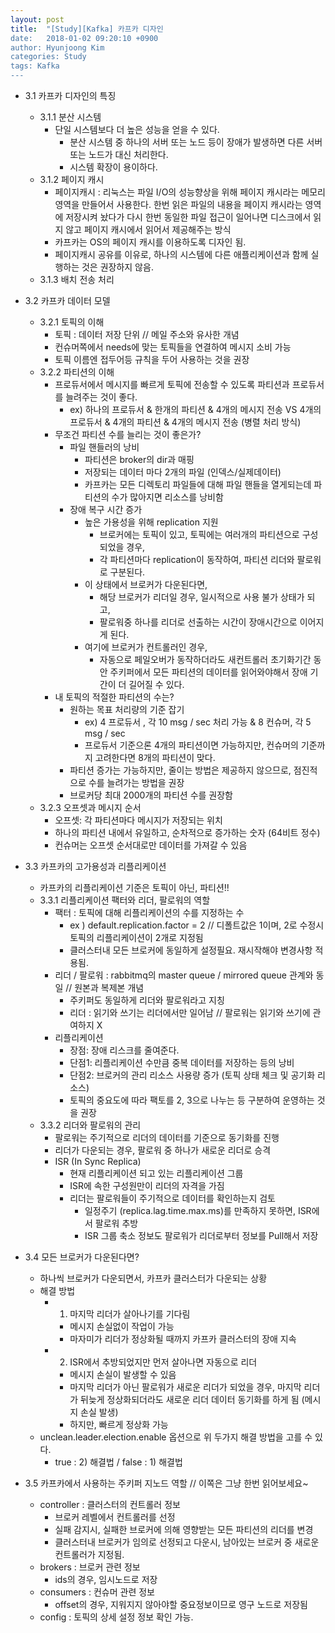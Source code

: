 ```yaml
---
layout: post
title:  "[Study][Kafka] 카프카 디자인
date:   2018-01-02 09:20:10 +0900
author: Hyunjoong Kim
categories: Study
tags: Kafka
---
```




* 3.1 카프카 디자인의 특징
  * 3.1.1 분산 시스템
    * 단일 시스템보다 더 높은 성능을 얻을 수 있다.
        * 분산 시스템 중 하나의 서버 또는 노드 등이 장애가 발생하면 다른 서버 또는 노드가 대신 처리한다.
        * 시스템 확장이 용이하다.
  * 3.1.2 페이지 캐시
    * 페이지캐시 : 리눅스는 파일 I/O의 성능향상을 위해 페이지 캐시라는 메모리 영역을 만들어서 사용한다. 한번 읽은 파일의 내용을 페이지 캐시라는 영역에 저장시켜 놨다가 다시 한번 동일한 파일 접근이 일어나면 디스크에서 읽지 않고 페이지 캐시에서 읽어서 제공해주는 방식
    * 카프카는 OS의 페이지 캐시를 이용하도록 디자인 됨.
    * 페이지캐시 공유를 이유로, 하나의 시스템에 다른 애플리케이션과 함께 실행하는 것은 권장하지 않음.
  * 3.1.3 배치 전송 처리

* 3.2 카프카 데이터 모델
    * 3.2.1 토픽의 이해
        * 토픽 : 데이터 저장 단위 // 메일 주소와 유사한 개념
        * 컨슈머쪽에서 needs에 맞는 토픽들을 연결하여 메시지 소비 가능
        * 토픽 이름엔 접두어등 규칙을 두어 사용하는 것을 권장
    * 3.2.2 파티션의 이해
        * 프로듀서에서 메시지를 빠르게 토픽에 전송할 수 있도록 파티션과 프로듀서를 늘려주는 것이 좋다.
            * ex) 하나의 프로듀서 & 한개의 파티션 & 4개의 메시지 전송 VS 4개의 프로듀서 & 4개의 파티션 & 4개의 메시지 전송 (병렬 처리 방식)
        * 무조건 파티션 수를 늘리는 것이 좋은가?
            * 파일 핸들러의 낭비 
                * 파티션은 broker의 dir과 매핑
                * 저장되는 데이터 마다 2개의 파일 (인덱스/실제데이터) 
                * 카프카는 모든 디렉토리 파일들에 대해 파일 핸들을 열게되는데 파티션의 수가 많아지면 리소스를 낭비함
            * 장애 복구 시간 증가
                * 높은 가용성을 위해 replication 지원
                    * 브로커에는 토픽이 있고, 토픽에는 여러개의 파티션으로 구성되었을 경우,
                    * 각 파티션마다 replication이 동작하여, 파티션 리더와 팔로워로 구분된다.
                * 이 상태에서 브로커가 다운된다면,
                    * 해당 브로커가 리더일 경우, 일시적으로 사용 불가 상태가 되고,
                    * 팔로워중 하나를 리더로 선출하는 시간이 장애시간으로 이어지게 된다.
                * 여기에 브로커가 컨트롤러인 경우, 
                    * 자동으로 페일오버가 동작하더라도 새컨트롤러 초기화기간 동안 주키퍼에서 모든 파티션의 데이터를 읽어와야해서 장애 기간이 더 길어질 수 있다.
        * 내 토픽의 적절한 파티션의 수는?
            * 원하는 목표 처리량의 기준 잡기
                * ex) 4 프로듀서 , 각 10 msg / sec 처리 가능 & 8 컨슈머,  각 5 msg / sec  
                * 프로듀서 기준으론 4개의 파티션이면 가능하지만, 컨슈머의 기준까지 고려한다면 8개의 파티션이 맞다.
            * 파티션 증가는 가능하지만, 줄이는 방법은 제공하지 않으므로, 점진적으로 수를 늘려가는 방법을 권장
            * 브로커당 최대 2000개의 파티션 수를 권장함
    * 3.2.3 오프셋과 메시지 순서
        * 오프셋: 각 파티션마다 메시지가 저장되는 위치
        * 하나의 파티션 내에서 유일하고, 순차적으로 증가하는 숫자 (64비트 정수)
        * 컨슈머는 오프셋 순서대로만 데이터를 가져갈 수 있음

* 3.3 카프카의 고가용성과 리플리케이션
    * 카프카의 리플리케이션 기준은 토픽이 아닌, 파티션!!
    * 3.3.1 리플리케이션 팩터와 리더, 팔로워의 역할
        * 팩터 : 토픽에 대해 리플리케이션의 수를 지정하는 수
            * ex ) default.replication.factor = 2 // 디폴트값은 1이며, 2로 수정시 토픽의 리플리케이션이 2개로 지정됨
            * 클러스터내 모든 브로커에 동일하게 설정필요. 재시작해야 변경사항 적용됨.
        * 리더 / 팔로워 : rabbitmq의 master queue / mirrored queue 관계와 동일 // 원본과 복제본 개념
            * 주키퍼도 동일하게 리더와 팔로워라고 지칭
            * 리더 : 읽기와 쓰기는 리더에서만 일어남 // 팔로워는 읽기와 쓰기에 관여하지 X
        * 리플리케이션
            * 장점: 장애 리스크를 줄여준다.
            * 단점1: 리플리케이션 수만큼 중복 데이터를 저장하는 등의 낭비
            * 단점2: 브로커의 관리 리소스 사용량 증가 (토픽 상태 체크 및 공기화 리소스)
            * 토픽의 중요도에 따라 팩토를 2, 3으로 나누는 등 구분하여 운영하는 것을 권장
    * 3.3.2 리더와 팔로워의 관리  
        * 팔로워는 주기적으로 리더의 데이터를 기준으로 동기화를 진행
        * 리더가 다운되는 경우, 팔로워 중 하나가 새로운 리더로 승격
        * ISR (In Sync Replica)
            * 현재 리플리케이션 되고 있는 리플리케이션 그룹
            * ISR에 속한 구성원만이 리더의 자격을 가짐
            * 리더는 팔로워들이 주기적으로 데이터를 확인하는지 검토
                * 일정주기 (replica.lag.time.max.ms)를 만족하지 못하면, ISR에서 팔로워 추방
                * ISR 그룹 축소 정보도 팔로워가 리더로부터 정보를 Pull해서 저장

* 3.4 모든 브로커가 다운된다면?
    * 하나씩 브로커가 다운되면서, 카프카 클러스터가 다운되는 상황
    * 해결 방법
        * 1) 마지막 리더가 살아나기를 기다림
            * 메시지 손실없이 작업이 가능
            * 마자미가 리더가 정상화될 때까지 카프카 클러스터의 장애 지속
        * 2) ISR에서 추방되었지만 먼저 살아나면 자동으로 리더
            * 메시지 손실이 발생할 수 있음
            * 마지막 리더가 아닌 팔로워가 새로운 리더가 되었을 경우, 마지막 리더가 뒤늦게 정상화되더라도 새로운 리더 데이터 동기화를 하게 됨 (메시지 손실 발생)
            * 하지만, 빠르게 정상화 가능
    * unclean.leader.election.enable 옵션으로 위 두가지 해결 방법을 고를 수 있다.
        * true : 2) 해결법 / false : 1) 해결법

* 3.5 카프카에서 사용하는 주키퍼 지노드 역할 // 이쪽은 그냥 한번 읽어보세요~
    * controller : 클러스터의 컨트롤러 정보
        *  브로커 레벨에서 컨트롤러를 선정
        *  실패 감지시, 실패한 브로커에 의해 영향받는 모든 파티션의 리더를 변경
        *  클러스터내 브로커가 임의로 선정되고 다운시, 남아있는 브로커 중 새로운 컨트롤러가 지정됨.
    * brokers : 브로커 관련 정보
        * ids의 경우, 임시노드로 저장
    * consumers : 컨슈머 관련 정보
        * offset의 경우, 지워지지 않아야할 중요정보이므로 영구 노드로 저장됨 
    * config : 토픽의 상세 설정 정보 확인 가능.